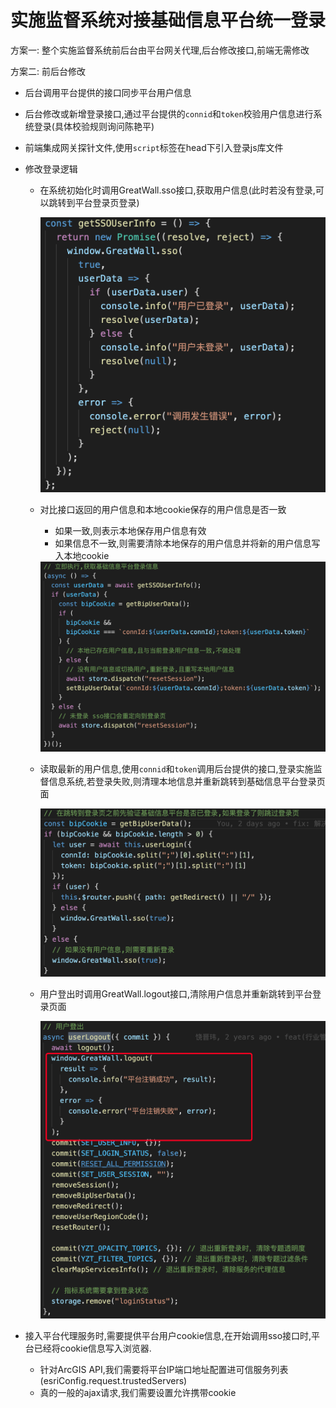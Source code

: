 # 实施监督系统对接基础信息平台统一登录

方案一: 整个实施监督系统前后台由平台网关代理,后台修改接口,前端无需修改

方案二: 前后台修改

* 后台调用平台提供的接口同步平台用户信息

* 后台修改或新增登录接口,通过平台提供的`connid`和`token`校验用户信息进行系统登录(具体校验规则询问陈艳平)

* 前端集成网关探针文件,使用`script`标签在head下引入登录js库文件

* 修改登录逻辑

  * 在系统初始化时调用GreatWall.sso接口,获取用户信息(此时若没有登录,可以跳转到平台登录页登录)

    <img src="./assets/image-20210115105205553.png" alt="获取平台用户信息" style="zoom:50%;" />

  * 对比接口返回的用户信息和本地cookie保存的用户信息是否一致

    * 如果一致,则表示本地保存用户信息有效
    * 如果信息不一致,则需要清除本地保存的用户信息并将新的用户信息写入本地cookie

    <img src="./assets/image-20210115105250792.png" alt="判断cookie信息是否有效" style="zoom:50%;" />

  * 读取最新的用户信息,使用`connid`和`token`调用后台提供的接口,登录实施监督信息系统,若登录失败,则清理本地信息并重新跳转到基础信息平台登录页面

    <img src="./assets/image-20210115105422909.png" alt="使用新接口登录" style="zoom:50%;" />

  * 用户登出时调用GreatWall.logout接口,清除用户信息并重新跳转到平台登录页面

    <img src="./assets/image-20210115105524088.png" alt="用户登出" style="zoom:50%;" />

* 接入平台代理服务时,需要提供平台用户cookie信息,在开始调用sso接口时,平台已经将cookie信息写入浏览器.

  * 针对ArcGIS API,我们需要将平台IP端口地址配置进可信服务列表(esriConfig.request.trustedServers)
  * 真的一般的ajax请求,我们需要设置允许携带cookie




